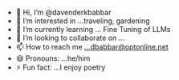 - 👋 Hi, I’m @davenderkbabbar
- 👀 I’m interested in ...traveling, gardening
- 🌱 I’m currently learning ... Fine Tuning of LLMs
- 💞️ I’m looking to collaborate on ...
- 📫 How to reach me ...dbabbar@optonline.net
- 😄 Pronouns: ...he/him
- ⚡ Fun fact: ...I enjoy poetry

<!---
davenderkbabbar/davenderkbabbar is a ✨ special ✨ repository because its `README.md` (this file) appears on your GitHub profile.
You can click the Preview link to take a look at your changes.
--->
